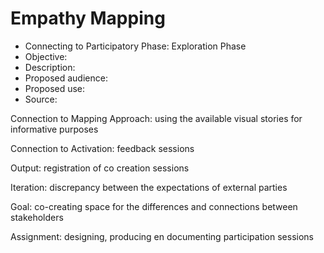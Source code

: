 # Empathy Mapping  


- Connecting to Participatory Phase: Exploration Phase 
- Objective:
- Description: 
- Proposed audience: 
- Proposed use: 
- Source:


Connection to Mapping Approach: using the available visual stories for informative purposes

Connection to Activation: feedback sessions


Output: registration of co creation sessions

Iteration: discrepancy between the expectations of external parties


Goal: co-creating space for the differences and connections between stakeholders

Assignment: designing, producing en documenting participation sessions